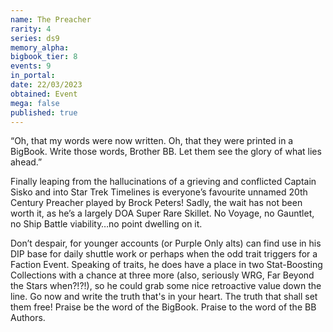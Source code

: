 ```yaml
---
name: The Preacher
rarity: 4
series: ds9
memory_alpha:
bigbook_tier: 8
events: 9
in_portal:
date: 22/03/2023
obtained: Event
mega: false
published: true
---
```


“Oh, that my words were now written. Oh, that they were printed in a BigBook. Write those words, Brother BB. Let them see the glory of what lies ahead.”

Finally leaping from the hallucinations of a grieving and conflicted Captain Sisko and into Star Trek Timelines is everyone’s favourite unnamed 20th Century Preacher played by Brock Peters! Sadly, the wait has not been worth it, as he’s a largely DOA Super Rare Skillet. No Voyage, no Gauntlet, no Ship Battle viability…no point dwelling on it.

Don’t despair, for younger accounts (or Purple Only alts) can find use in his DIP base for daily shuttle work or perhaps when the odd trait triggers for a Faction Event. Speaking of traits, he does have a place in two Stat-Boosting Collections with a chance at three more (also, seriously WRG, Far Beyond the Stars when?!?!), so he could grab some nice retroactive value down the line. Go now and write the truth that's in your heart. The truth that shall set them free! Praise be the word of the BigBook. Praise to the word of the BB Authors.
